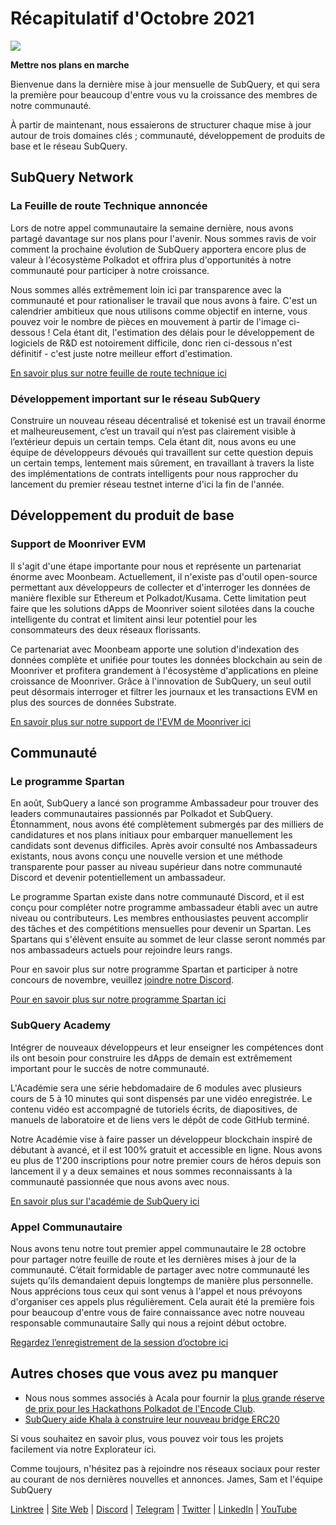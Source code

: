 # Récapitulatif d'Octobre 2021

![](https://miro.medium.com/max/1400/1*Yf3LOc6onAZ-XRQLPyxAmQ.png)

**Mettre nos plans en marche**

Bienvenue dans la dernière mise à jour mensuelle de SubQuery, et qui sera la première pour beaucoup d'entre vous vu la croissance des membres de notre communauté.

À partir de maintenant, nous essaierons de structurer chaque mise à jour autour de trois domaines clés ; communauté, développement de produits de base et le réseau SubQuery.

## SubQuery Network

### La Feuille de route Technique annoncée

Lors de notre appel communautaire la semaine dernière, nous avons partagé davantage sur nos plans pour l'avenir. Nous sommes ravis de voir comment la prochaine évolution de SubQuery apportera encore plus de valeur à l'écosystème Polkadot et offrira plus d'opportunités à notre communauté pour participer à notre croissance.

Nous sommes allés extrêmement loin ici par transparence avec la communauté et pour rationaliser le travail que nous avons à faire. C'est un calendrier ambitieux que nous utilisons comme objectif en interne, vous pouvez voir le nombre de pièces en mouvement à partir de l'image ci-dessous ! Cela étant dit, l'estimation des délais pour le développement de logiciels de R&D est notoirement difficile, donc rien ci-dessous n'est définitif - c'est juste notre meilleur effort d'estimation.

[En savoir plus sur notre feuille de route technique ici](../blogs/20211029-roadmap-october.md)

### Développement important sur le réseau SubQuery

Construire un nouveau réseau décentralisé et tokenisé est un travail énorme et malheureusement, c’est un travail qui n’est pas clairement visible à l’extérieur depuis un certain temps. Cela étant dit, nous avons eu une équipe de développeurs dévoués qui travaillent sur cette question depuis un certain temps, lentement mais sûrement, en travaillant à travers la liste des implémentations de contrats intelligents pour nous rapprocher du lancement du premier réseau testnet interne d'ici la fin de l'année.

## Développement du produit de base

### Support de Moonriver EVM

Il s'agit d'une étape importante pour nous et représente un partenariat énorme avec Moonbeam. Actuellement, il n'existe pas d'outil open-source permettant aux développeurs de collecter et d'interroger les données de manière flexible sur Ethereum et Polkadot/Kusama. Cette limitation peut faire que les solutions dApps de Moonriver soient silotées dans la couche intelligente du contrat et limitent ainsi leur potentiel pour les consommateurs des deux réseaux florissants.

Ce partenariat avec Moonbeam apporte une solution d'indexation des données complète et unifiée pour toutes les données blockchain au sein de Moonriver et profitera grandement à l'écosystème d'applications en pleine croissance de Moonriver. Grâce à l'innovation de SubQuery, un seul outil peut désormais interroger et filtrer les journaux et les transactions EVM en plus des sources de données Substrate.

[En savoir plus sur notre support de l'EVM de Moonriver ici](../customer_announcements/20211028-moonbeam-evm.md)

## Communauté

### Le programme Spartan

En août, SubQuery a lancé son programme Ambassadeur pour trouver des leaders communautaires passionnés par Polkadot et SubQuery. Étonnamment, nous avons été complètement submergés par des milliers de candidatures et nos plans initiaux pour embarquer manuellement les candidats sont devenus difficiles. Après avoir consulté nos Ambassadeurs existants, nous avons conçu une nouvelle version et une méthode transparente pour passer au niveau supérieur dans notre communauté Discord et devenir potentiellement un ambassadeur.

Le programme Spartan existe dans notre communauté Discord, et il est conçu pour compléter notre programme ambassadeur établi avec un autre niveau ou contributeurs. Les membres enthousiastes peuvent accomplir des tâches et des compétitions mensuelles pour devenir un Spartan. Les Spartans qui s'élèvent ensuite au sommet de leur classe seront nommés par nos ambassadeurs actuels pour rejoindre leurs rangs.

Pour en savoir plus sur notre programme Spartan et participer à notre concours de novembre, veuillez [joindre notre Discord](https://discord.com/invite/subquery).

[Pour en savoir plus sur notre programme Spartan ici](../blogs/20211101-spartan-programme.md)

### SubQuery Academy

Intégrer de nouveaux développeurs et leur enseigner les compétences dont ils ont besoin pour construire les dApps de demain est extrêmement important pour le succès de notre communauté.

L'Académie sera une série hebdomadaire de 6 modules avec plusieurs cours de 5 à 10 minutes qui sont dispensés par une vidéo enregistrée. Le contenu vidéo est accompagné de tutoriels écrits, de diapositives, de manuels de laboratoire et de liens vers le dépôt de code GitHub terminé.

Notre Académie vise à faire passer un développeur blockchain inspiré de débutant à avancé, et il est 100% gratuit et accessible en ligne. Nous avons eu plus de 1'200 inscriptions pour notre premier cours de héros depuis son lancement il y a deux semaines et nous sommes reconnaissants à la communauté passionnée que nous avons avec nous.

[En savoir plus sur l'académie de SubQuery ici](../blogs/20211018-subquery-launches-the-subquery-academy.md)

### Appel Communautaire

Nous avons tenu notre tout premier appel communautaire le 28 octobre pour partager notre feuille de route et les dernières mises à jour de la communauté. C’était formidable de partager avec notre communauté les sujets qu’ils demandaient depuis longtemps de manière plus personnelle. Nous apprécions tous ceux qui sont venus à l'appel et nous prévoyons d'organiser ces appels plus régulièrement. Cela aurait été la première fois pour beaucoup d'entre vous de faire connaissance avec notre nouveau responsable communautaire Sally qui nous a rejoint début octobre.

[Regardez l’enregistrement de la session d’octobre ici](https://www.crowdcast.io/e/subquery-sessions-october)

## Autres choses que vous avez pu manquer

- Nous nous sommes associés à Acala pour fournir la [plus grande réserve de prix pour les Hackathons Polkadot de l'Encode Club](https://medium.com/encode-club/polkadot-hack-challenges-7cfeba1a4c0e).
- [SubQuery aide Khala à construire leur nouveau bridge ERC20](../customer_announcements/20211021-khala.md)

Si vous souhaitez en savoir plus, vous pouvez voir tous les projets facilement via notre Explorateur ici.

Comme toujours, n'hésitez pas à rejoindre nos réseaux sociaux pour rester au courant de nos dernières nouvelles et annonces. James, Sam et l'équipe SubQuery

[Linktree](https://linktr.ee/subquerynetwork) | [Site Web](https://subquery.network/) | [Discord](https://discord.com/invite/78zg8aBSMG) | [Telegram](https://t.me/subquerynetwork) | [Twitter](https://twitter.com/subquerynetwork) | [LinkedIn](https://www.linkedin.com/company/subquery) | [YouTube](https://www.youtube.com/channel/UCi1a6NUUjegcLHDFLr7CqLw)
